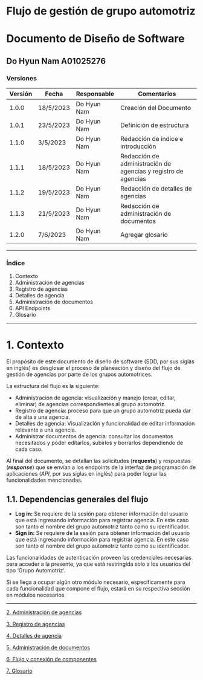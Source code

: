 # Flujo de gestión de grupo automotriz

# Documento de Diseño de Software

## Do Hyun Nam A01025276

### Versiones

| Versión | Fecha | Responsable | Comentarios |
| --- | --- | --- | --- |
| 1.0.0 | 18/5/2023 | Do Hyun Nam | Creación del Documento |
| 1.0.1 | 23/5/2023 | Do Hyun Nam | Definición de estructura |
| 1.1.0 | 3/5/2023 | Do Hyun Nam | Redacción de índice e introducción  |
| 1.1.1 | 18/5/2023 | Do Hyun Nam | Redacción de administración de agencias y registro de agencias |
| 1.1.2 | 19/5/2023 | Do Hyun Nam | Redacción de detalles de agencias |
| 1.1.3 | 21/5/2023 | Do Hyun Nam | Redacción de administración de documentos |
| 1.2.0 | 7/6/2023 | Do Hyun Nam | Agregar glosario |

---

### Índice

1. Contexto
2. Administración de agencias
3. Registro de agencias
4. Detalles de agencia
5. Administración de documentos
6. API Endpoints
7. Glosario

---

# 1. Contexto

El propósito de este documento de diseño de software (SDD, por sus siglas en inglés) es desglosar el proceso de planeación y diseño del flujo de gestión de agencias por parte de los grupos automotrices. 

La estructura del flujo es la siguiente:

- Administración de agencia: visualización y manejo (crear, editar, eliminar) de agencias correspondientes al grupo automotriz.
- Registro de agencia: proceso para que un grupo automotriz pueda dar de alta a una agencia.
- Detalles de agencia: Visualización y funcionalidad de editar información relevante a una agencia.
- Administrar documentos de agencia: consultar los documentos necesitados y poder editarlos, subirlos y borrarlos dependiendo de cada caso.

Al final del documento, se detallan las solicitudes (********requests********) y respuestas (*********response*********) que se envían a los endpoints de la interfaz de programación de aplicaciones (*API*, por sus siglas en inglés) para poder lograr las funcionalidades mencionadas. 

## 1.1. Dependencias generales del flujo

- **Log in:** Se requiere de la sesión para obtener información del usuario que está ingresando información para registrar agencia. En este caso son tanto el nombre del grupo automotriz tanto como su identificador.
- **Sign in:** Se requiere de la sesión para obtener información del usuario que está ingresando información para registrar agencia. En este caso son tanto el nombre del grupo automotriz tanto como su identificador.

Las funcionalidades de autenticación proveen las credenciales necesarias para acceder a la presente, ya que está restringida solo a los usuarios del tipo ‘Grupo Automotriz’. 

Si se llega a ocupar algún otro módulo necesario, específicamente para cada funcionalidad que compone el flujo, estará en su respectiva sección en módulos necesarios.

---

[2. Administración de agencias](Flujo%20de%20gestio%CC%81n%20de%20grupo%20automotriz%205686f42e81f5432595251ef3d8ff17d3/2%20Administracio%CC%81n%20de%20agencias%203e57792a996b491c98690212761a4d56.md)

[3. Registro de agencias](Flujo%20de%20gestio%CC%81n%20de%20grupo%20automotriz%205686f42e81f5432595251ef3d8ff17d3/3%20Registro%20de%20agencias%20eb08bf0dda8542c493b23a9e86a5abf6.md)

[4. Detalles de agencia](Flujo%20de%20gestio%CC%81n%20de%20grupo%20automotriz%205686f42e81f5432595251ef3d8ff17d3/4%20Detalles%20de%20agencia%205b4f951a246b4e2f8cd9c16576240358.md)

[5. Administración de documentos](Flujo%20de%20gestio%CC%81n%20de%20grupo%20automotriz%205686f42e81f5432595251ef3d8ff17d3/5%20Administracio%CC%81n%20de%20documentos%20d58da61f90064cb1ac76ff7473ab5564.md)

[6. Flujo y conexión de componentes](Flujo%20de%20gestio%CC%81n%20de%20grupo%20automotriz%205686f42e81f5432595251ef3d8ff17d3/6%20Flujo%20y%20conexio%CC%81n%20de%20componentes%2019f1c292e7e843c39b78474e580ebd99.md)

[7. Glosario](Flujo%20de%20gestio%CC%81n%20de%20grupo%20automotriz%205686f42e81f5432595251ef3d8ff17d3/7%20Glosario%20435fe3ce8cd44bdba7a0a7ecba160f90.md)